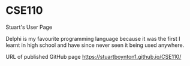# CSE110
Stuart's User Page

Delphi is my favourite programming language because it was the first I learnt in high school and have since never seen it being used anywhere.


URL of published GitHub page
https://stuartboynton1.github.io/CSE110/

